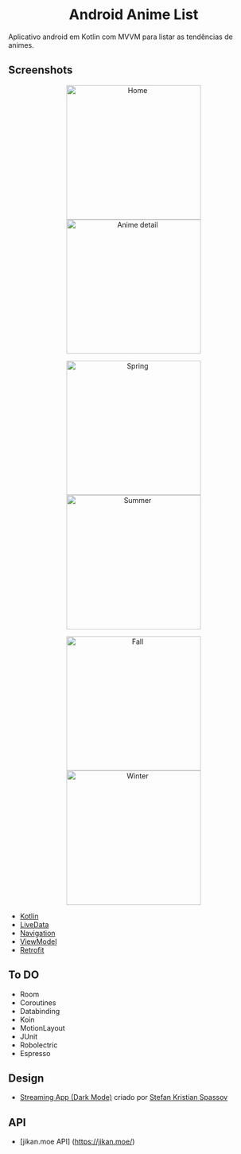 <h1 align="center">
    Android Anime List
</h1>

<p>
    Aplicativo android em Kotlin com MVVM para listar as tendências de animes.
</p>

## Screenshots

<p align="center">
  <img src="img/home.jpg" width="270" alt="Home">
  <img src="img/anime_detail.jpg" width="270" alt="Anime detail">
</p>

<p align="center">
  <img src="img/spring.jpg" width="270" alt="Spring">
  <img src="img/summer.jpg" width="270" alt="Summer">
</p>

<p align="center">
  <img src="img/fall.jpg" width="270" alt="Fall">
  <img src="img/winter.jpg" width="270" alt="Winter">
</p>

- [Kotlin](https://kotlinlang.org/)
- [LiveData](https://developer.android.com/topic/libraries/architecture/livedata)
- [Navigation](https://developer.android.com/topic/libraries/architecture/navigation)
- [ViewModel](https://developer.android.com/topic/libraries/architecture/viewmodel)
- [Retrofit](https://square.github.io/retrofit/)

## To DO

- Room
- Coroutines
- Databinding
- Koin
- MotionLayout
- JUnit
- Robolectric
- Espresso

## Design

- [Streaming App (Dark Mode)](https://dribbble.com/shots/5886795-UI-Streaming-App-Dark-Mode) criado por [Stefan Kristian Spassov](https://dribbble.com/stefanspassov)

## API

- [jikan.moe API] (https://jikan.moe/)